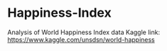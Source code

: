 # Happiness-Index
Analysis of World Happiness Index data 
Kaggle link: https://www.kaggle.com/unsdsn/world-happiness
